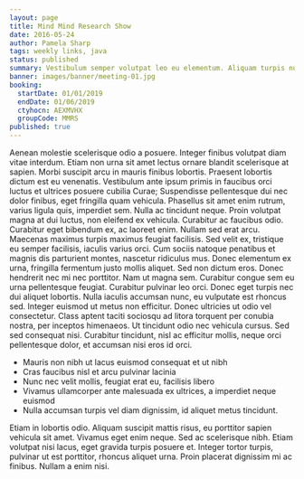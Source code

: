 ```yaml
---
layout: page
title: Mind Mind Research Show
date: 2016-05-24
author: Pamela Sharp
tags: weekly links, java
status: published
summary: Vestibulum semper volutpat leo eu elementum. Aliquam turpis nulla.
banner: images/banner/meeting-01.jpg
booking:
  startDate: 01/01/2019
  endDate: 01/06/2019
  ctyhocn: AEXMVHX
  groupCode: MMRS
published: true
---
```

Aenean molestie scelerisque odio a posuere. Integer finibus volutpat diam vitae interdum. Etiam non urna sit amet lectus ornare blandit scelerisque at sapien. Morbi suscipit arcu in mauris finibus lobortis. Praesent lobortis dictum est eu venenatis. Vestibulum ante ipsum primis in faucibus orci luctus et ultrices posuere cubilia Curae; Suspendisse pellentesque dui nec dolor finibus, eget fringilla quam vehicula. Phasellus sit amet enim rutrum, varius ligula quis, imperdiet sem. Nulla ac tincidunt neque. Proin volutpat magna at dui luctus, non eleifend ex vehicula. Curabitur ac faucibus odio. Curabitur eget bibendum ex, ac laoreet enim. Nullam sed erat arcu. Maecenas maximus turpis maximus feugiat facilisis. Sed velit ex, tristique eu semper facilisis, iaculis varius orci. Cum sociis natoque penatibus et magnis dis parturient montes, nascetur ridiculus mus.
Donec elementum ex urna, fringilla fermentum justo mollis aliquet. Sed non dictum eros. Donec hendrerit nec mi nec porttitor. Nam ut magna sem. Curabitur congue sem eu urna pellentesque feugiat. Curabitur pulvinar leo orci. Donec eget turpis nec dui aliquet lobortis. Nulla iaculis accumsan nunc, eu vulputate est rhoncus sed. Integer euismod ut metus non efficitur. Donec ultricies ut odio vel consectetur. Class aptent taciti sociosqu ad litora torquent per conubia nostra, per inceptos himenaeos. Ut tincidunt odio nec vehicula cursus. Sed sed consequat nisi. Curabitur tincidunt, nisl ac efficitur mollis, neque orci pellentesque dolor, et accumsan nisi eros id orci.

* Mauris non nibh ut lacus euismod consequat et ut nibh
* Cras faucibus nisl et arcu pulvinar lacinia
* Nunc nec velit mollis, feugiat erat eu, facilisis libero
* Vivamus ullamcorper ante malesuada ex ultrices, a imperdiet neque euismod
* Nulla accumsan turpis vel diam dignissim, id aliquet metus tincidunt.

Etiam in lobortis odio. Aliquam suscipit mattis risus, eu porttitor sapien vehicula sit amet. Vivamus eget enim neque. Sed ac scelerisque nibh. Etiam volutpat nisi lacus, eget gravida turpis posuere et. Integer tortor turpis, pulvinar ut est porttitor, rhoncus aliquet urna. Proin placerat dignissim mi ac finibus. Nullam a enim nisi.
